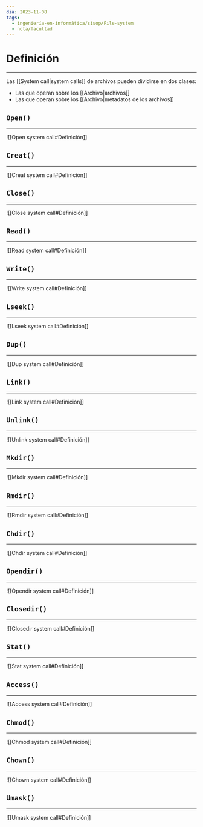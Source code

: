 ```yaml
---
dia: 2023-11-08
tags:
  - ingeniería-en-informática/sisop/File-system
  - nota/facultad
---
```

# Definición
---
Las [[System call|system calls]] de archivos pueden dividirse en dos clases:
* Las que operan sobre los [[Archivo|archivos]]
* Las que operan sobre los [[Archivo|metadatos de los archivos]]

## `Open()`
---
![[Open system call#Definición]]

## `Creat()`
---
![[Creat system call#Definición]]

## `Close()`
---
![[Close system call#Definición]]

## `Read()`
---
![[Read system call#Definición]]

## `Write()`
---
![[Write system call#Definición]]

## `Lseek()`
---
![[Lseek system call#Definición]]

## `Dup()`
---
![[Dup system call#Definición]]

## `Link()`
---
![[Link system call#Definición]]

## `Unlink()`
---
![[Unlink system call#Definición]]

## `Mkdir()`
---
![[Mkdir system call#Definición]]

 
## `Rmdir()`
---
![[Rmdir system call#Definición]]

 
## `Chdir()`
---
![[Chdir system call#Definición]]
 
## `Opendir()`
---
![[Opendir system call#Definición]]

## `Closedir()`
---
![[Closedir system call#Definición]]

## `Stat()`
---
![[Stat system call#Definición]]

## `Access()`
---
![[Access system call#Definición]]

## `Chmod()`
---
![[Chmod system call#Definición]]
 
## `Chown()`
---
![[Chown system call#Definición]]
 
## `Umask()`
---
![[Umask system call#Definición]]
